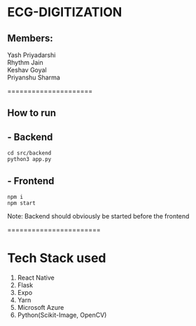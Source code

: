 # ECG-DIGITIZATION

## Members:
Yash Priyadarshi <br>
Rhythm Jain <br>
Keshav Goyal <br>
Priyanshu Sharma


=====================
## How to run 

## - Backend
```
cd src/backend
python3 app.py
```
## - Frontend
```
npm i
npm start
```

Note: Backend should obviously be started before the frontend

=======================

# Tech Stack used

1. React Native
2. Flask
3. Expo
4. Yarn
5. Microsoft Azure
6. Python(Scikit-Image, OpenCV)

